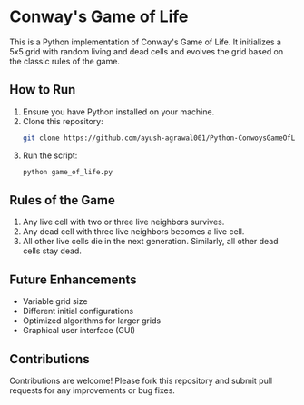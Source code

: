 # Conway's Game of Life

This is a Python implementation of Conway's Game of Life. It initializes a 5x5 grid with random living and dead cells and evolves the grid based on the classic rules of the game.

## How to Run

1. Ensure you have Python installed on your machine.
2. Clone this repository:
    ```bash
    git clone https://github.com/ayush-agrawal001/Python-ConwoysGameOfLife.git
    ```
3. Run the script:
    ```bash
    python game_of_life.py
    ```

## Rules of the Game

1. Any live cell with two or three live neighbors survives.
2. Any dead cell with three live neighbors becomes a live cell.
3. All other live cells die in the next generation. Similarly, all other dead cells stay dead.

## Future Enhancements

- Variable grid size
- Different initial configurations
- Optimized algorithms for larger grids
- Graphical user interface (GUI)

## Contributions

Contributions are welcome! Please fork this repository and submit pull requests for any improvements or bug fixes.
